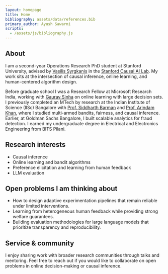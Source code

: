 ```yaml
---
layout: homepage
title: Home
bibliography: assets/data/references.bib
primary_author: Ayush Sawarni
scripts:
  - /assets/js/bibliography.js
---
```


## About

I am a second-year Operations Research PhD student at Stanford University, advised by [Vasilis Syrgkanis](https://vsyrgkanis.com/) in the [Stanford Causal AI Lab](https://scail.stanford.edu/). My work sits at the intersection of causal inference, online learning, and human-centered algorithm design.

Before graduate school I was a Research Fellow at Microsoft Research India, working with [Gaurav Sinha](https://www.microsoft.com/en-us/research/people/gauravsinha/) on online learning with large decision sets. I previously completed an MTech by research at the Indian Institute of Science (IISc) Bangalore with [Prof. Siddharth Barman](https://www.csa.iisc.ac.in/~barman/) and [Prof. Arindam Khan](https://www.csa.iisc.ac.in/~arindamkhan/), where I studied multi-armed bandits, fairness, and causal inference. Earlier, at Goldman Sachs Bangalore, I built scalable analytics for fraud detection. I earned my undergraduate degree in Electrical and Electronics Engineering from BITS Pilani.

## Research interests

- Causal inference
- Online learning and bandit algorithms
- Preference elicitation and learning from human feedback
- LLM evaluation

## Open problems I am thinking about

- How to design adaptive experimentation pipelines that remain reliable under limited interventions.
- Learning from heterogeneous human feedback while providing strong welfare guarantees.
- Building evaluation methodologies for large language models that prioritize transparency and reproducibility.

## Service & community

I enjoy sharing work with broader research communities through talks and mentoring. Feel free to reach out if you would like to collaborate on open problems in online decision-making or causal inference.
